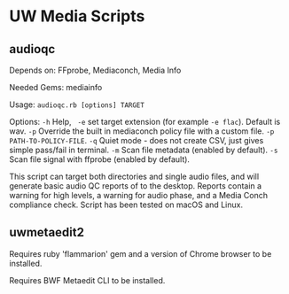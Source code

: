 # UW Media Scripts

## audioqc

Depends on: FFprobe, Mediaconch, Media Info

Needed Gems: mediainfo

Usage:  `audioqc.rb [options] TARGET`

Options: `-h` Help, ` -e` set target extension (for example `-e flac`). Default is wav. `-p` Override the built in mediaconch policy file with a custom file. `-p PATH-TO-POLICY-FILE`. `-q` Quiet mode - does not create CSV, just gives simple pass/fail in terminal. `-m` Scan file metadata (enabled by default). `-s` Scan file signal with ffprobe (enabled by default).

This script can target both directories and single audio files, and will generate basic audio QC reports of to the desktop. Reports contain a warning for high levels, a warning for audio phase, and a Media Conch compliance check. Script has been tested on macOS and Linux.

## uwmetaedit2

Requires ruby 'flammarion' gem and a version of Chrome browser to be installed.

Requires BWF Metaedit CLI to be installed.
